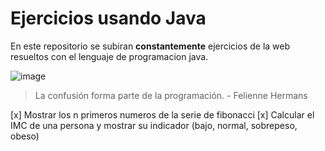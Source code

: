 # Ejercicios usando Java

En este repositorio se subiran **constantemente** ejercicios de la web resueltos con el lenguaje de programacion java.

![image](https://github.com/DevCenDev/EjerciciosJava/assets/163605967/d3a90e6e-00ab-47b6-b50d-2342158910a6)



>La confusión forma parte de la programación. - Felienne Hermans


[x] Mostrar los n primeros numeros de la serie de fibonacci
[x] Calcular el IMC de una persona y mostrar su indicador (bajo, normal, sobrepeso, obeso)

